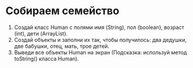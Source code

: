 # Собираем семейство
1. Создай класс Human с полями имя (String), пол (boolean), возраст (int), дети (ArrayList<Human>).
2. Создай объекты и заполни их так, чтобы получилось: два дедушки, две бабушки, отец, мать, трое детей.
3. Выведи все объекты Human на экран (Подсказка: используй метод toString() класса Human).